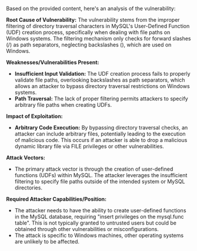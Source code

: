 Based on the provided content, here's an analysis of the vulnerability:

**Root Cause of Vulnerability:**
The vulnerability stems from the improper filtering of directory traversal characters in MySQL's User-Defined Function (UDF) creation process, specifically when dealing with file paths on Windows systems. The filtering mechanism only checks for forward slashes (/) as path separators, neglecting backslashes (\), which are used on Windows.

**Weaknesses/Vulnerabilities Present:**
- **Insufficient Input Validation:** The UDF creation process fails to properly validate file paths, overlooking backslashes as path separators, which allows an attacker to bypass directory traversal restrictions on Windows systems.
- **Path Traversal:** The lack of proper filtering permits attackers to specify arbitrary file paths when creating UDFs.

**Impact of Exploitation:**
- **Arbitrary Code Execution:** By bypassing directory traversal checks, an attacker can include arbitrary files, potentially leading to the execution of malicious code. This occurs if an attacker is able to drop a malicious dynamic library file via FILE privileges or other vulnerabilities.

**Attack Vectors:**
- The primary attack vector is through the creation of user-defined functions (UDFs) within MySQL. The attacker leverages the insufficient filtering to specify file paths outside of the intended system or MySQL directories.

**Required Attacker Capabilities/Position:**
- The attacker needs to have the ability to create user-defined functions in the MySQL database, requiring "insert privileges on the mysql.func table". This is not typically granted to untrusted users but could be obtained through other vulnerabilities or misconfigurations.
- The attack is specific to Windows machines, other operating systems are unlikely to be affected.